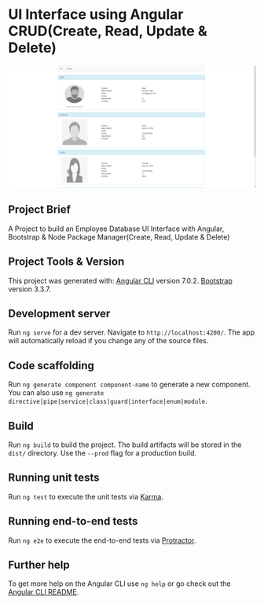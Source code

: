 # UI Interface using Angular CRUD(Create, Read, Update & Delete)
![alt text](src/assets/images/Screenshot.png)

## Project Brief
A Project to build an Employee Database UI Interface with Angular, Bootstrap & Node Package Manager(Create, Read, Update & Delete)

## Project Tools & Version
This project was generated with: 
[Angular CLI](https://github.com/angular/angular-cli) version 7.0.2.
[Bootstrap](https://getbootstrap.com/docs/3.3/) version 3.3.7.

## Development server

Run `ng serve` for a dev server. Navigate to `http://localhost:4200/`. The app will automatically reload if you change any of the source files.

## Code scaffolding

Run `ng generate component component-name` to generate a new component. You can also use `ng generate directive|pipe|service|class|guard|interface|enum|module`.

## Build

Run `ng build` to build the project. The build artifacts will be stored in the `dist/` directory. Use the `--prod` flag for a production build.

## Running unit tests

Run `ng test` to execute the unit tests via [Karma](https://karma-runner.github.io).

## Running end-to-end tests

Run `ng e2e` to execute the end-to-end tests via [Protractor](http://www.protractortest.org/).

## Further help

To get more help on the Angular CLI use `ng help` or go check out the [Angular CLI README](https://github.com/angular/angular-cli/blob/master/README.md).
